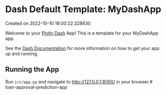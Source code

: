# Dash Default Template: MyDashApp

Created on 2022-10-10 18:00:22.328630

Welcome to your [Plotly Dash](https://plotly.com/dash/) App! This is a template for your MyDashApp app.

See the [Dash Documentation](https://dash.plotly.com/introduction) for more information on how to get your app up and running.

## Running the App

Run `src/app.py` and navigate to http://127.0.0.1:8050/ in your browser.#   l o a n - a p p r o v a l - p r e d i c t i o n - a p p  
 